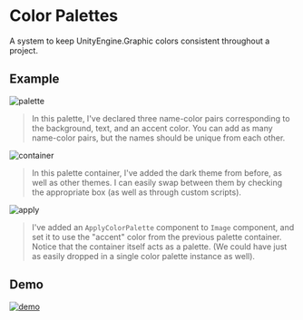 # Color Palettes

A system to keep UnityEngine.Graphic colors consistent throughout a project.

## Example

![palette](https://i.imgur.com/Qs3akQy.png)

> In this palette, I've declared three name-color pairs corresponding to the background, text, and an accent color. You can add as many name-color pairs, but the names should be unique from each other.

![container](https://i.imgur.com/Z3mZ88U.png)

> In this palette container, I've added the dark theme from before, as well as other themes. I can easily swap between them by checking the appropriate box (as well as through custom scripts).

![apply](https://i.imgur.com/dU2woJE.png)

> I've added an `ApplyColorPalette` component to `Image` component, and set it to use the "accent" color from the previous palette container. Notice that the container itself acts as a palette. (We could have just as easily dropped in a single color palette instance as well).

## Demo

[![demo](https://i.imgur.com/pCBwgqv.gif)](https://imgur.com/a/qSkGVFI)
